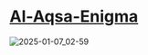 # [Al-Aqsa-Enigma](https://muhammad95959.github.io/Al-Aqsa-Enigma)
![2025-01-07_02-59](https://github.com/user-attachments/assets/a10721fc-599c-499c-be90-d2c739f98c2f)
